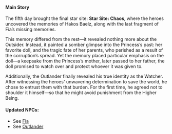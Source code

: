 #### Main Story

The fifth day brought the final star site: **Star Site: Chaos**, where the heroes uncovered the memories of Hakos Baelz, along with the last fragment of Fia’s missing memories.

This memory differed from the rest—it revealed nothing more about the Outsider. Instead, it painted a somber glimpse into the Princess’s past: her favorite doll, and the tragic fate of her parents, who perished as a result of the corruption’s spread. Yet the memory placed particular emphasis on the doll—a keepsake from the Princess’s mother, later passed to her father, the doll promised to watch over and protect whoever it was given to.

Additionally, the Outlander finally revealed his true identity as the Watcher. After witnessing the heroes' unwavering determination to save the world, he chose to entrust them with that burden. For the first time, he agreed not to shoulder it himself—so that he might avoid punishment from the Higher Being.

#### Updated NPCs:

- See [Fia](#node:fia)
- See [Outlander](#node:outlander)
